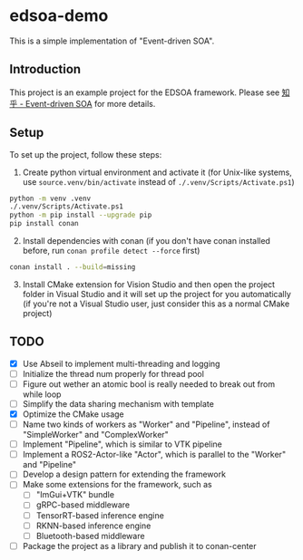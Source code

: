 # edsoa-demo

This is a simple implementation of "Event-driven SOA".

## Introduction

This project is an example project for the EDSOA framework. Please see [知乎 - Event-driven SOA](https://zhuanlan.zhihu.com/p/687635384) for more details. 

## Setup

To set up the project, follow these steps:

1. Create python virtual environment and activate it (for Unix-like systems, use `source.venv/bin/activate` instead of `./.venv/Scripts/Activate.ps1`)
```bash
python -m venv .venv
./.venv/Scripts/Activate.ps1
python -m pip install --upgrade pip
pip install conan
```
2. Install dependencies with conan (if you don't have conan installed before, run `conan profile detect --force` first)
```bash
conan install . --build=missing
```
3. Install CMake extension for Vision Studio and then open the project folder in Visual Studio and it will set up the project for you automatically (if you're not a Visual Studio user, just consider this as a normal CMake project)

## TODO

- [x] Use Abseil to implement multi-threading and logging
- [ ] Initialize the thread num properly for thread pool
- [ ] Figure out wether an atomic bool is really needed to break out from while loop
- [ ] Simplify the data sharing mechanism with template
- [x] Optimize the CMake usage
- [ ] Name two kinds of workers as "Worker" and "Pipeline", instead of "SimpleWorker" and "ComplexWorker"
- [ ] Implement "Pipeline", which is similar to VTK pipeline
- [ ] Implement a ROS2-Actor-like "Actor", which is parallel to the "Worker" and "Pipeline"
- [ ] Develop a design pattern for extending the framework
- [ ] Make some extensions for the framework, such as
  - [ ] "ImGui+VTK" bundle
  - [ ] gRPC-based middleware
  - [ ] TensorRT-based inference engine
  - [ ] RKNN-based inference engine
  - [ ] Bluetooth-based middleware
- [ ] Package the project as a library and publish it to conan-center
